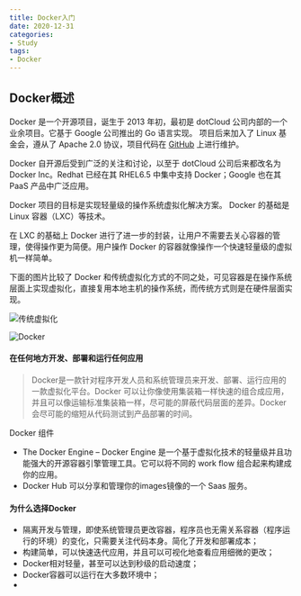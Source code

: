 ```yaml
---
title: Docker入门
date: 2020-12-31
categories:
- Study
tags:
- Docker
---
```


## Docker概述

Docker 是一个开源项目，诞生于 2013 年初，最初是 dotCloud 公司内部的一个业余项目。它基于 Google 公司推出的 Go 语言实现。 项目后来加入了 Linux 基金会，遵从了 Apache 2.0 协议，项目代码在 [GitHub](https://github.com/docker/docker) 上进行维护。

Docker 自开源后受到广泛的关注和讨论，以至于 dotCloud 公司后来都改名为 Docker Inc。Redhat 已经在其 RHEL6.5 中集中支持 Docker；Google 也在其 PaaS 产品中广泛应用。

Docker 项目的目标是实现轻量级的操作系统虚拟化解决方案。 Docker 的基础是 Linux 容器（LXC）等技术。

在 LXC 的基础上 Docker 进行了进一步的封装，让用户不需要去关心容器的管理，使得操作更为简便。用户操作 Docker 的容器就像操作一个快速轻量级的虚拟机一样简单。

下面的图片比较了 Docker 和传统虚拟化方式的不同之处，可见容器是在操作系统层面上实现虚拟化，直接复用本地主机的操作系统，而传统方式则是在硬件层面实现。

![传统虚拟化](https://images.shiguangping.com//imgs/20201231130316.png)

![Docker](https://images.shiguangping.com//imgs/20201231130325.png)

#### 在任何地方开发、部署和运行任何应用

> Docker是一款针对程序开发人员和系统管理员来开发、部署、运行应用的一款虚拟化平台。Docker 可以让你像使用集装箱一样快速的组合成应用，并且可以像运输标准集装箱一样，尽可能的屏蔽代码层面的差异。Docker 会尽可能的缩短从代码测试到产品部署的时间。

Docker 组件

- The Docker Engine – Docker Engine 是一个基于虚拟化技术的轻量级并且功能强大的开源容器引擎管理工具。它可以将不同的 work flow 组合起来构建成你的应用。
- Docker Hub 可以分享和管理你的images镜像的一个 Saas 服务。



#### 为什么选择Docker

- 隔离开发与管理，即使系统管理员更改容器，程序员也无需关系容器（程序运行的环境）的变化，只需要关注代码本身。简化了开发和部署成本；
- 构建简单，可以快速迭代应用，并且可以可视化地查看应用细微的更改；
- Docker相对轻量，甚至可以达到秒级的启动速度；
- Docker容器可以运行在大多数环境中；
- 

